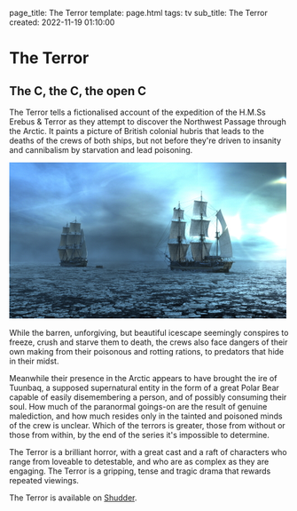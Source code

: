 page_title: The Terror
template: page.html
tags: tv
sub_title: The Terror
created: 2022-11-19 01:10:00

# The Terror

## The C, the C, the open C

The Terror tells a fictionalised account of the expedition of the H.M.Ss
Erebus & Terror as they attempt to discover the Northwest Passage through the Arctic.
It paints a picture of British colonial hubris that leads to the deaths of the crews of both ships,
but not before they're driven to insanity and cannibalism by starvation and lead poisoning.

![Terror & Erebus before the winter closes in][terror]

While the barren, unforgiving, but beautiful icescape seemingly conspires to freeze, crush and
starve them to death, the crews also face dangers of their own making from their poisonous and rotting
rations, to predators that hide in their midst.

Meanwhile their presence in the Arctic appears to have brought the ire of Tuunbaq, a supposed supernatural entity in the
form of a great Polar Bear capable of easily disemembering a person, and of possibly consuming their soul.
How much of the paranormal goings-on are the result of genuine malediction, and how much resides only in the
tainted and poisoned minds of the crew is unclear. Which of the terrors is greater, those from without or those from within,
by the end of the series it's impossible to determine.

The Terror is a brilliant horror, with a great cast and a raft of characters who range from loveable to detestable, and who are as
complex as they are engaging. The Terror is a gripping, tense and tragic drama that rewards repeated viewings.

The Terror is available on [Shudder](https://www.amazon.co.uk/gp/video/detail/B07KX75G2P).


[terror]: /resources/img/pages/the-terror.jpg "Terror & Erebus"

